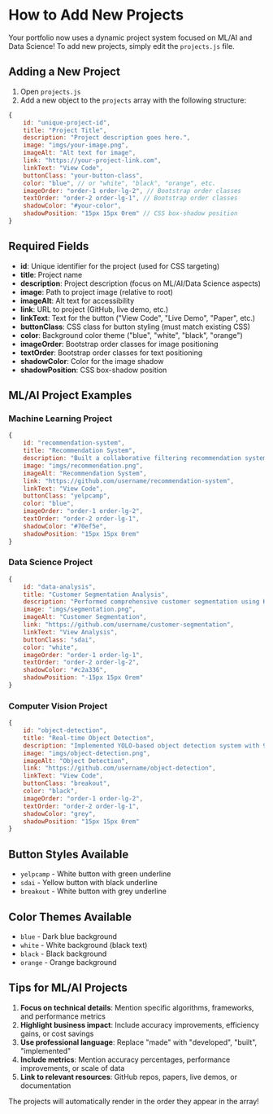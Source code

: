 # How to Add New Projects

Your portfolio now uses a dynamic project system focused on ML/AI and Data Science! To add new projects, simply edit the `projects.js` file.

## Adding a New Project

1. Open `projects.js`
2. Add a new object to the `projects` array with the following structure:

```javascript
{
    id: "unique-project-id",
    title: "Project Title",
    description: "Project description goes here.",
    image: "imgs/your-image.png",
    imageAlt: "Alt text for image",
    link: "https://your-project-link.com",
    linkText: "View Code",
    buttonClass: "your-button-class",
    color: "blue", // or "white", "black", "orange", etc.
    imageOrder: "order-1 order-lg-2", // Bootstrap order classes
    textOrder: "order-2 order-lg-1", // Bootstrap order classes
    shadowColor: "#your-color",
    shadowPosition: "15px 15px 0rem" // CSS box-shadow position
}
```

## Required Fields

- **id**: Unique identifier for the project (used for CSS targeting)
- **title**: Project name
- **description**: Project description (focus on ML/AI/Data Science aspects)
- **image**: Path to project image (relative to root)
- **imageAlt**: Alt text for accessibility
- **link**: URL to project (GitHub, live demo, etc.)
- **linkText**: Text for the button ("View Code", "Live Demo", "Paper", etc.)
- **buttonClass**: CSS class for button styling (must match existing CSS)
- **color**: Background color theme ("blue", "white", "black", "orange")
- **imageOrder**: Bootstrap order classes for image positioning
- **textOrder**: Bootstrap order classes for text positioning
- **shadowColor**: Color for the image shadow
- **shadowPosition**: CSS box-shadow position

## ML/AI Project Examples

### Machine Learning Project
```javascript
{
    id: "recommendation-system",
    title: "Recommendation System",
    description: "Built a collaborative filtering recommendation system using matrix factorization and deep learning. Achieved 15% improvement in recommendation accuracy compared to baseline models.",
    image: "imgs/recommendation.png",
    imageAlt: "Recommendation System",
    link: "https://github.com/username/recommendation-system",
    linkText: "View Code",
    buttonClass: "yelpcamp",
    color: "blue",
    imageOrder: "order-1 order-lg-2",
    textOrder: "order-2 order-lg-1",
    shadowColor: "#70ef5e",
    shadowPosition: "15px 15px 0rem"
}
```

### Data Science Project
```javascript
{
    id: "data-analysis",
    title: "Customer Segmentation Analysis",
    description: "Performed comprehensive customer segmentation using K-means clustering and PCA. Identified 5 distinct customer segments with actionable business insights.",
    image: "imgs/segmentation.png",
    imageAlt: "Customer Segmentation",
    link: "https://github.com/username/customer-segmentation",
    linkText: "View Analysis",
    buttonClass: "sdai",
    color: "white",
    imageOrder: "order-1 order-lg-1",
    textOrder: "order-2 order-lg-2",
    shadowColor: "#c2a336",
    shadowPosition: "-15px 15px 0rem"
}
```

### Computer Vision Project
```javascript
{
    id: "object-detection",
    title: "Real-time Object Detection",
    description: "Implemented YOLO-based object detection system with 90%+ accuracy. Optimized for real-time performance on edge devices using TensorFlow Lite.",
    image: "imgs/object-detection.png",
    imageAlt: "Object Detection",
    link: "https://github.com/username/object-detection",
    linkText: "View Code",
    buttonClass: "breakout",
    color: "black",
    imageOrder: "order-1 order-lg-2",
    textOrder: "order-2 order-lg-1",
    shadowColor: "grey",
    shadowPosition: "15px 15px 0rem"
}
```

## Button Styles Available

- `yelpcamp` - White button with green underline
- `sdai` - Yellow button with black underline  
- `breakout` - White button with grey underline

## Color Themes Available

- `blue` - Dark blue background
- `white` - White background (black text)
- `black` - Black background
- `orange` - Orange background

## Tips for ML/AI Projects

1. **Focus on technical details**: Mention specific algorithms, frameworks, and performance metrics
2. **Highlight business impact**: Include accuracy improvements, efficiency gains, or cost savings
3. **Use professional language**: Replace "made" with "developed", "built", "implemented"
4. **Include metrics**: Mention accuracy percentages, performance improvements, or scale of data
5. **Link to relevant resources**: GitHub repos, papers, live demos, or documentation

The projects will automatically render in the order they appear in the array! 